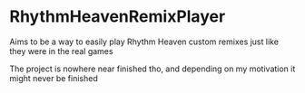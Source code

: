 # RhythmHeavenRemixPlayer
 
Aims to be a way to easily play Rhythm Heaven custom remixes just like they were in the real games

The project is nowhere near finished tho, and depending on my motivation it might never be finished
